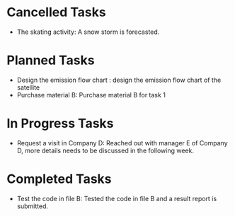 # Cancelled Tasks

- The skating activity: A snow storm is forecasted.

# Planned Tasks

- Design the emission flow chart :  design the emission flow chart of the satellite
- Purchase material B:  Purchase material B for task 1

# In Progress Tasks

- Request a visit in Company D: Reached out with manager E of Company D, more details needs to be discussed in the
  following week.

# Completed Tasks

- Test the code in file B: Tested the code in file B and a result report is submitted.